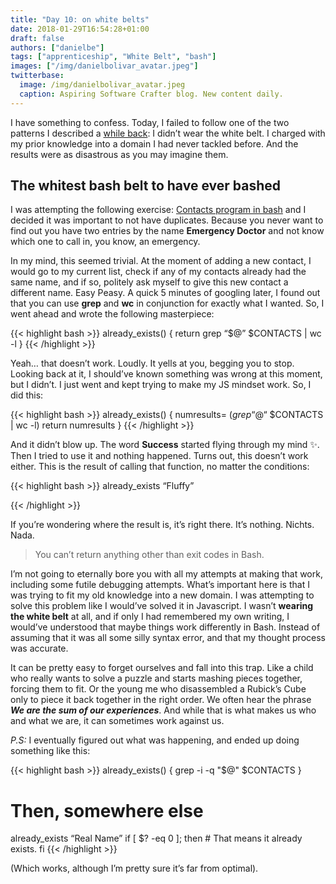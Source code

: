 ```yaml
---
title: "Day 10: on white belts"
date: 2018-01-29T16:54:28+01:00
draft: false
authors: ["danielbe"]
tags: ["apprenticeship", "White Belt", "bash"]
images: ["/img/danielbolivar_avatar.jpeg"]
twitterbase: 
  image: /img/danielbolivar_avatar.jpeg
  caption: Aspiring Software Crafter blog. New content daily.
---
```


I have something to confess. Today, I failed to follow one of the two patterns I described a [while back](https://www.dabolivar.com/posts/day-3/#reflecting-on-knowledge-and-ignorance): I didn’t wear the white belt. I charged with my prior knowledge into a domain I had never tackled before. And the results were as disastrous as you may imagine them.

## The whitest bash belt to have ever bashed
I was attempting the following exercise: [Contacts program in bash](https://www.shellscript.sh/exercises.html#addressbook) and I decided it was important to not have duplicates. Because you never want to find out you have two entries by the name **Emergency Doctor** and not know which one to call in, you know, an emergency.

In my mind, this seemed trivial. At the moment of adding a new contact, I would go to my current list, check if any of my contacts already had the same name, and if so, politely ask myself to give this new contact a different name. Easy Peasy. A quick 5 minutes of googling later, I found out that you can use **grep** and **wc** in conjunction for exactly what I wanted. So, I went ahead and wrote the following masterpiece:

{{< highlight bash >}}
already_exists() {
	return grep “$@” $CONTACTS | wc -l
}
{{< /highlight >}}

Yeah… that doesn’t work. Loudly. It yells at you, begging you to stop. Looking back at it, I should’ve known something was wrong at this moment, but I didn’t. I just went and kept trying to make my JS mindset work. So, I did this:

{{< highlight bash >}}
already_exists() {
	numresults= $(grep “$@“ $CONTACTS | wc -l)
	return numresults
}
{{< /highlight >}}

And it didn’t blow up. The word **Success** started flying through my mind ✨. Then I tried to use it and nothing happened. Turns out, this doesn’t work either. This is the result of calling that function, no matter the conditions:

{{< highlight bash >}}
already_exists “Fluffy”
 
 
{{< /highlight >}}

If you’re wondering where the result is, it’s right there. It’s nothing. Nichts. Nada.

> You can’t return anything other than exit codes in Bash. 

I’m not going to eternally bore you with all my attempts at making that work, including some futile debugging attempts. What’s important here is that I was trying to fit my old knowledge into a new domain. I was attempting to solve this problem like I would’ve solved it in Javascript. I wasn’t **wearing the white belt** at all, and if only I had remembered my own writing, I would’ve understood that maybe things work differently in Bash. Instead of assuming that it was all some silly syntax error, and that my thought process was accurate.

It can be pretty easy to forget ourselves and fall into this trap. Like a child who really wants to solve a puzzle and starts mashing pieces together, forcing them to fit. Or the young me who disassembled a Rubick’s Cube only to piece it back together in the right order. We often hear the phrase **_We are the sum of our experiences_**. And while that is what makes us who and what we are, it can sometimes work against us.

_P.S:_ I eventually figured out what was happening, and ended up doing something like this: 

{{< highlight bash >}}
already_exists() {
	grep -i -q "$@" $CONTACTS
}

# Then, somewhere else
already_exists “Real Name”
if [ $? -eq 0 ]; then
	# That means it already exists. 
fi
{{< /highlight >}}

(Which works, although I’m pretty sure it’s far from optimal).